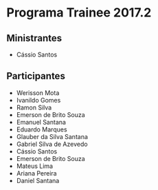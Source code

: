# Programa Trainee 2017.2

## Ministrantes
- Cássio Santos

## Participantes

- Werisson Mota 
- Ivanildo Gomes
- Ramon Silva
- Emerson de Brito Souza
- Emanuel Santana
- Eduardo Marques
- Glauber da Silva Santana
- Gabriel Silva de Azevedo
- Cássio Santos
- Emerson de Brito Souza
- Mateus Lima
- Ariana Pereira
- Daniel Santana
